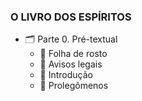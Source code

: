 ### O LIVRO DOS ESPÍRITOS
- 🗂️ Parte 0. Pré-textual
	- 📃 Folha de rosto
	- 📃 Avisos legais
	- 📑 Introdução
	- 📃 Prolegômenos